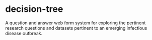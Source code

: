 # decision-tree
A question and answer web form system for exploring the pertinent research questions and datasets pertinent to an emerging infectious disease outbreak.
